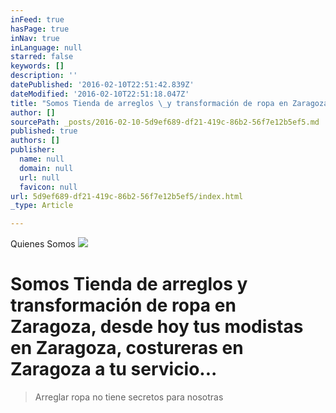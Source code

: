 ```yaml
---
inFeed: true
hasPage: true
inNav: true
inLanguage: null
starred: false
keywords: []
description: ''
datePublished: '2016-02-10T22:51:42.839Z'
dateModified: '2016-02-10T22:51:18.047Z'
title: "Somos Tienda de arreglos \_y transformación de ropa en Zaragoza, desde hoy tus modistas en Zaragoza, costureras en Zaragoza a tu servicio..."
author: []
sourcePath: _posts/2016-02-10-5d9ef689-df21-419c-86b2-56f7e12b5ef5.md
published: true
authors: []
publisher:
  name: null
  domain: null
  url: null
  favicon: null
url: 5d9ef689-df21-419c-86b2-56f7e12b5ef5/index.html
_type: Article

---
```

Quienes Somos
![](https://the-grid-user-content.s3-us-west-2.amazonaws.com/56b4ddc2-3944-488f-8f9b-2368bc4813e5.jpg)

# Somos Tienda de arreglos  y transformación de ropa en Zaragoza, desde hoy tus modistas en Zaragoza, costureras en Zaragoza a tu servicio...

> Arreglar ropa no tiene secretos para nosotras
